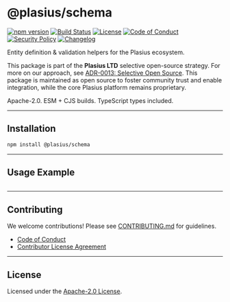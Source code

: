 # @plasius/schema

[![npm version](https://img.shields.io/npm/v/@plasius/schema.svg)](https://www.npmjs.com/package/@plasius/schema)
[![Build Status](https://img.shields.io/github/actions/workflow/status/Plasius-LTD/schema/ci.yml?branch=main&label=build&style=flat)](https://github.com/plasius/your-repo/actions/workflows/ci.yml)
[![License](https://img.shields.io/github/license/Plasius-LTD/schema)](./LICENSE)
[![Code of Conduct](https://img.shields.io/badge/code%20of%20conduct-yes-blue.svg)](./CODE_OF_CONDUCT.md)
[![Security Policy](https://img.shields.io/badge/security%20policy-yes-orange.svg)](./SECURITY.md)
[![Changelog](https://img.shields.io/badge/changelog-md-blue.svg)](./CHANGELOG.md)

Entity definition & validation helpers for the Plasius ecosystem.

This package is part of the **Plasius LTD** selective open-source strategy. For more on our approach, see [ADR-0013: Selective Open Source](https://github.com/plasius/plasius/blob/main/docs/architecture/adr/ADR-0013-selective-open-source.md). This package is maintained as open source to foster community trust and enable integration, while the core Plasius platform remains proprietary.

Apache-2.0. ESM + CJS builds. TypeScript types included.

---

## Installation

```bash
npm install @plasius/schema
```

---

## Usage Example

```js

```

---

## Contributing

We welcome contributions! Please see [CONTRIBUTING.md](./CONTRIBUTING.md) for guidelines.

- [Code of Conduct](./CODE_OF_CONDUCT.md)
- [Contributor License Agreement](./CLA.md)

---

## License

Licensed under the [Apache-2.0 License](./LICENSE).

